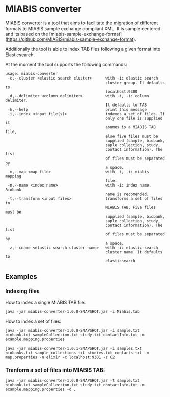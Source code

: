 # MIABIS converter
MIABIS converter is a tool that aims to facilitate the migration of different formats to MIABIS sample exchange compliant XML. It is sample centered and its based on the [miabis-sample-exchange-format] (https://github.com/MIABIS/miabis-sample-exchange-format).

Additionally the tool is able to index TAB files following a given format into Elasticsearch. 

At the moment the tool supports the following commands:

```
usage: miabis-converter
 -c,--cluster <elastic search cluster>      with -i: elastic search
                                            cluster group. It defaults to
                                            localhost:9300
 -d,--delimiter <column delimiter>          with -t, -i: column delimiter.
                                            It defaults to TAB
 -h,--help                                  print this message
 -i,--index <input file(s)>                 indexes a set of files. If
                                            only one file is supplied it
                                            asumes is a MIABIS TAB file,
                                            else five files must be
                                            supplied (sample, biobank,
                                            saple collection, study,
                                            contact information). The list
                                            of files must be separated by
                                            a space.
 -m,--map <map file>                        with -t, -i: miabis mapping
                                            file.
 -n,--name <index name>                     with -i: index name. Biobank
                                            name is recomended.
 -t,--transform <input files>               transforms a set of files to
                                            MIABIS TAB. Five files must be
                                            supplied (sample, biobank,
                                            saple collection, study,
                                            contact information). The list
                                            of files must be separated by
                                            a space.
 -z,--cname <elastic search cluster name>   with -i: elastic search
                                            cluster name. It defaults to
                                            elasticsearch
 ```
 
## Examples
 
### Indexing files
 
 How to index a single MIABIS TAB file:
 ```
 java -jar miabis-converter-1.0.0-SNAPSHOT.jar -i Miabis.tab
 ```
 
 How to index a set of files:
 ```
 java -jar miabis-converter-1.0.0-SNAPSHOT.jar -i sample.txt biobank.txt sampleCollection.txt study.txt contactInfo.txt -m example.mapping.properties
 ```
 ``` 
 java -jar miabis-converter-1.0.1-SNAPSHOT.jar -i samples.txt biobanks.txt sample_collections.txt studies.txt contacts.txt -m map.properties -n elixir -c localhost:9301 -z C2
 ```
 
### Tranform a set of files into MIABIS TAB:
 ```
 java -jar miabis-converter-1.0.0-SNAPSHOT.jar -t sample.txt biobank.txt sampleCollection.txt study.txt contactInfo.txt -m example.mapping.properties -d ,
 ```
 
 
 

